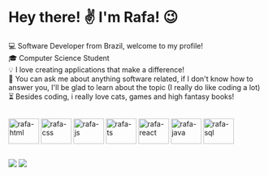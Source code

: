 ## <h1>Hey there! ✌ I'm Rafa! 😉</h1>
 💻 Software Developer from Brazil, welcome to my profile!<br>
 🎓 Computer Science Student<br>
 💡 I love creating applications that make a difference!<br>
 💬 You can ask me about anything software related, if I don't know how to answer you, I'll be glad to learn about the topic (I really do like coding a lot)<br>
 ⏳ Besides coding, i really love cats, games and high fantasy books!<br>
##
 <div>
   <img align="center" alt="rafa-html" height="50" width="60" src="https://cdn.jsdelivr.net/gh/devicons/devicon/icons/html5/html5-plain-wordmark.svg" />
   <img align="center" alt="rafa-css" height="50" width="60" src="https://cdn.jsdelivr.net/gh/devicons/devicon/icons/css3/css3-plain-wordmark.svg" />
   <img align="center" alt="rafa-js" height="50" width="60" src="https://cdn.jsdelivr.net/gh/devicons/devicon/icons/javascript/javascript-plain.svg" />
   <img align="center" alt="rafa-ts" height="50" width="60" src="https://cdn.jsdelivr.net/gh/devicons/devicon/icons/typescript/typescript-plain.svg" />
   <img align="center" alt="rafa-react" height="50" width="60" src="https://cdn.jsdelivr.net/gh/devicons/devicon/icons/react/react-original.svg" />
   <img align="center" alt="rafa-java" height="50" width="60" src="https://cdn.jsdelivr.net/gh/devicons/devicon/icons/java/java-plain.svg" />
   <img align="center" alt="rafa-sql" height="50" width="60" src="https://cdn.jsdelivr.net/gh/devicons/devicon/icons/mysql/mysql-plain.svg" />


 </div>
 
 ##
 
 <div>
   <a href ="https://www.instagram.com/"><img src ="https://img.shields.io/badge/Instagram-E4405F?style=for-the-badge&logo=instagram&logoColor=white" target ="_blank"></a>
   <a href ="https://www.linkedin.com/in/rafael-dscarvalho/"><img src ="https://img.shields.io/badge/LinkedIn-0077B5?style=for-the-badge&logo=linkedin&logoColor=white" target ="_blank"></a>
 </div>



 
